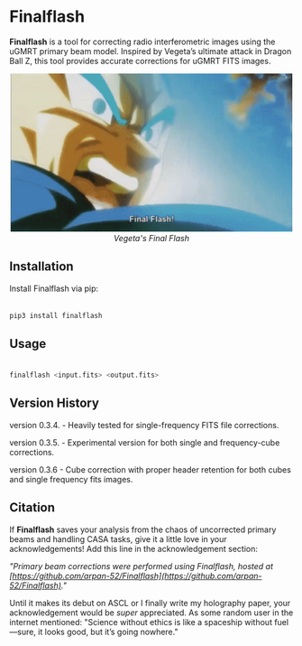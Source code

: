# Finalflash

**Finalflash** is a tool for correcting radio interferometric images using the uGMRT primary beam model. Inspired by Vegeta’s ultimate attack in Dragon Ball Z, this tool provides accurate corrections for uGMRT FITS images.


<p align="center">
  <img src="https://github.com/arpan-52/Finalflash/blob/main/vegeta.gif" alt="FinalFlash Animation" width="500"/>
  <br/>
  <i>Vegeta's Final Flash</i>
</p>



## Installation

Install Finalflash via pip:

```bash

pip3 install finalflash
```
## Usage

```bash

finalflash <input.fits> <output.fits>
```
## Version History

version 0.3.4. - Heavily tested for single-frequency FITS file corrections.

version 0.3.5. - Experimental version for both single and frequency-cube corrections. 

version 0.3.6 - Cube correction with proper header retention for both cubes and single frequency fits images.

## Citation

If **Finalflash** saves your analysis from the chaos of uncorrected primary beams and handling CASA tasks, give it a little love in your acknowledgements! Add this line in the acknowledgement section:

*"Primary beam corrections were performed using Finalflash, hosted at [https://github.com/arpan-52/Finalflash](https://github.com/arpan-52/Finalflash)."*  

Until it makes its debut on ASCL or I finally write my holography paper, your acknowledgement would be *super* appreciated. As some random user in the internet mentioned:
"Science without ethics is like a spaceship without fuel—sure, it looks good, but it’s going nowhere."


